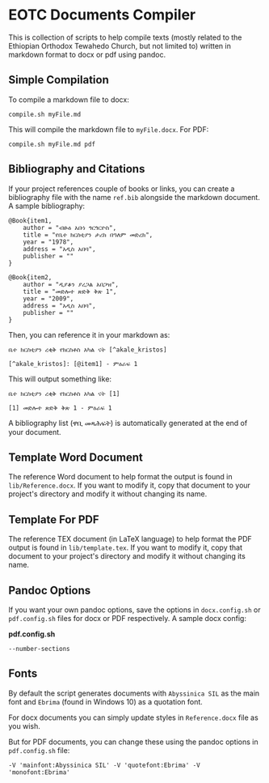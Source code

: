# EOTC Documents Compiler

This is collection of scripts to help compile texts (mostly related to the Ethiopian Orthodox Tewahedo Church, but not limited to) written in markdown format to docx or pdf using pandoc.

## Simple Compilation

To compile a markdown file to docx:

```
compile.sh myFile.md
```

This will compile the markdown file to `myFile.docx`. For PDF:

```
compile.sh myFile.md pdf
```

## Bibliography and Citations

If your project references couple of books or links, you can create a bibliography file with the name `ref.bib` alongside the markdown document. A sample bibliography:

```
@Book{item1,
    author = "ብፁዕ አቡነ ጎርጎርዮስ",
    title = "የቤተ ክርስቲያን ታሪክ በዓለም መድረክ",
    year = "1978",
    address = "አዲስ አበባ",
    publisher = ""
}

@Book{item2,
    author = "ዲያቆን ያረጋል አበጋዝ",
    title = "መድሎተ ጽድቅ ቅጽ 1",
    year = "2009",
    address = "አዲስ አበባ",
    publisher = ""
}
```

Then, you can reference it in your markdown as:

```
ቤተ ክርስቲያን ረቂቅ የክርስቶስ አካል ናት [^akale_kristos]

[^akale_kristos]: [@item1] - ምዕራፍ 1
```

This will output something like:

```
ቤተ ክርስቲያን ረቂቅ የክርስቶስ አካል ናት [1]

[1] መድሎተ ጽድቅ ቅጽ 1 - ምዕራፍ 1
```

A bibliography list (ዋቢ መጻሕፍት) is automatically generated at the end of your document.

## Template Word Document

The reference Word document to help format the output is found in `lib/Reference.docx`. If you want to modify it, copy that document to your project's directory and modify it without changing its name.

## Template For PDF

The reference TEX document (in LaTeX language) to help format the PDF output is found in `lib/template.tex`. If you want to modify it, copy that document to your project's directory and modify it without changing its name.

## Pandoc Options

If you want your own pandoc options, save the options in `docx.config.sh` or `pdf.config.sh` files for docx or PDF respectively. A sample docx config:

**pdf.config.sh**

```
--number-sections
```

## Fonts

By default the script generates documents with `Abyssinica SIL` as the main font and `Ebrima` (found in Windows 10) as a quotation font.

For docx documents you can simply update styles in `Reference.docx` file as you wish.

But for PDF documents, you can change these using the pandoc options in `pdf.config.sh` file:

```
-V 'mainfont:Abyssinica SIL' -V 'quotefont:Ebrima' -V 'monofont:Ebrima'
```
